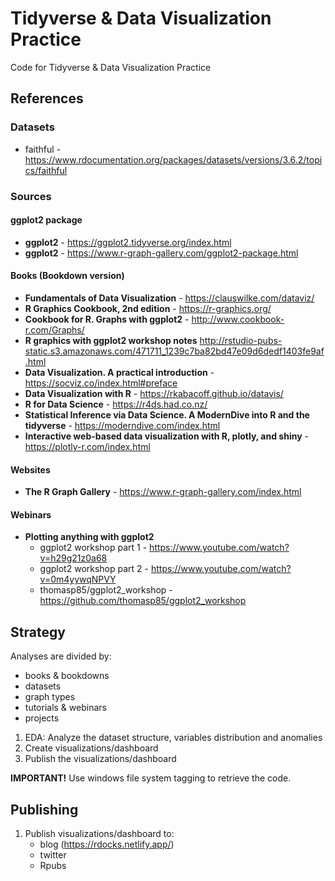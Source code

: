 # Tidyverse & Data Visualization Practice
Code for Tidyverse & Data Visualization Practice

## References

### Datasets
* faithful - https://www.rdocumentation.org/packages/datasets/versions/3.6.2/topics/faithful

### Sources
#### ggplot2 package
* **ggplot2** - https://ggplot2.tidyverse.org/index.html
* **ggplot2** - https://www.r-graph-gallery.com/ggplot2-package.html
#### Books (Bookdown version)
* **Fundamentals of Data Visualization** - https://clauswilke.com/dataviz/
* **R Graphics Cookbook, 2nd edition** - https://r-graphics.org/
* **Cookbook for R. Graphs with ggplot2** - http://www.cookbook-r.com/Graphs/
* **R graphics with ggplot2 workshop notes** http://rstudio-pubs-static.s3.amazonaws.com/471711_1239c7ba82bd47e09d6dedf1403fe9af.html
* **Data Visualization. A practical introduction** - https://socviz.co/index.html#preface
* **Data Visualization with R** - https://rkabacoff.github.io/datavis/
* **R for Data Science** - https://r4ds.had.co.nz/
* **Statistical Inference via Data Science. A ModernDive into R and the tidyverse** - https://moderndive.com/index.html
* **Interactive web-based data visualization with R, plotly, and shiny** - https://plotly-r.com/index.html
#### Websites
* **The R Graph Gallery** - https://www.r-graph-gallery.com/index.html
#### Webinars
* **Plotting anything with ggplot2**
    + ggplot2 workshop part 1 - https://www.youtube.com/watch?v=h29g21z0a68 
    + ggplot2 workshop part 2 - https://www.youtube.com/watch?v=0m4yywqNPVY
    + thomasp85/ggplot2_workshop - https://github.com/thomasp85/ggplot2_workshop

## Strategy
Analyses are divided by:  
* books & bookdowns
* datasets
* graph types
* tutorials & webinars
* projects

1. EDA: Analyze the dataset structure, variables distribution and anomalies  
2. Create visualizations/dashboard
3. Publish the visualizations/dashboard

**IMPORTANT!** Use windows file system tagging to retrieve the code. 

## Publishing
1. Publish visualizations/dashboard to:
    + blog (https://rdocks.netlify.app/)
    + twitter
    + Rpubs


